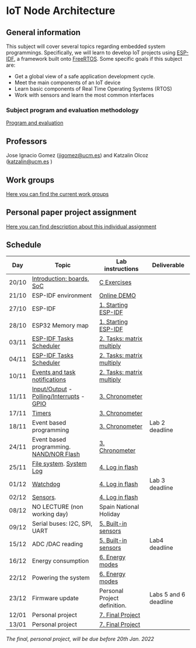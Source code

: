 # IoT Node Architecture

## General information

This subject will cover several topics regarding embedded system programmings. Specifically, we will learn to develop IoT projects using [ESP-IDF](https://docs.espressif.com/projects/esp-idf/en/stable/esp32/get-started/index.html), a framework built onto [FreeRTOS](https://www.freertos.org/).  Some specific goals if this subject are:

* Get a global view of a safe application  development cycle.
* Meet the main components of an IoT device
* Learn basic components of Real Time Operating Systems (RTOS)
* Work with sensors and learn the most common interfaces

### Subject program and evaluation methodology

  [Program and evaluation](slides/intro.pdf)

## Professors

Jose Ignacio Gomez (jigomez@ucm.es) and Katzalin Olcoz  (katzalin@ucm.es )

## Work groups

[Here you can find the current work groups](groups.md)

## Personal paper project assignment

[Here you can find  description about this individual assignment](paperProject.md)

## Schedule

|    Day      | Topic                    |  Lab instructions   |  Deliverable   |
|--------------|------------------------|-------------------------|-------------------|
| 20/10  | [Introduction: boards, SoC](slides/soc.pdf)  |  [C Exercises](ctutorial/index.md)   |  |
| 21/10  | ESP-IDF environment  | [Online DEMO](demo/index.md)  |          |
| 27/10  | ESP-IDF   			| [1. Starting ESP-IDF ](P1/index.md)              | |
| 28/10  | ESP32 Memory map              | [1. Starting ESP-IDF ](P1/index.md)              | |
|03/11  | [ESP-IDF Tasks Scheduler](slides/tasks.pdf)     | [2. Tasks: matrix multiply ](P2/index.md)              |  |
|04/11  | [ESP-IDF Tasks Scheduler](slides/tasks.pdf)  | [2. Tasks: matrix multiply ](P2/index.md)    |   |
|10/11  | [Events and task notifications](slides/events.pdf) | [2. Tasks: matrix multiply  ](P2/index.md)    |   |
|11/11  | [Input/Output](slides/IO.pdf) -  [Polling/Interrupts](slides/interrupts.pdf) -  [GPIO](slides/gpio.pdf)  | [3. Chronometer](P3/index.md)                | | 
|17/11  | [Timers](slides/timer.pdf)					| 				[3. Chronometer](P3/index.md)            |     |
|18/11  |  Event based programming  	  		     | [3. Chronometer](P3/index.md)            | Lab 2 deadline    |
|24/11  |  Event based programming. [NAND/NOR Flash](slides/storage.pdf)    |[3. Chronometer](P3/index.md) |   |
|25/11  | [File system](slides/partitions.pdf). [System Log](slides/logging.pdf)       	|[4. Log in flash](P4/index.md) | |
|01/12  | [Watchdog](slides/watchdog.pdf) | [4. Log in flash](P4/index.md) |  Lab 3 deadline |
|02/12  | [Sensors](slides/sensors.pdf). 	    | [4. Log in flash](P4/index.md)            |  |
|08/12  | NO LECTURE (non working day)  | Spain National Holiday   | |
|09/12  | Serial buses: I2C, SPI, UART 	  | [5. Built-in sensors](P5/index.md)                |   |
|15/12  | ADC /DAC reading		  | [5. Built-in sensors](P5/index.md)                |  Lab4 deadline |
|16/12  | Energy consumption           | [6. Energy modes](P6/index.md) |   |
|22/12 | Powering the system           | [6. Energy modes](P6/index.md) | |
|23/12 | Firmware update                 | Personal Project definition.   |  Labs 5 and 6 deadline |
|12/01 | Personal project                  | [7. Final Project](P7/index.md) |   |
|13/01 | Personal project                  | [7. Final Project](P7/index.md) | |

*The final, personal project, will be due before 20th Jan. 2022*

